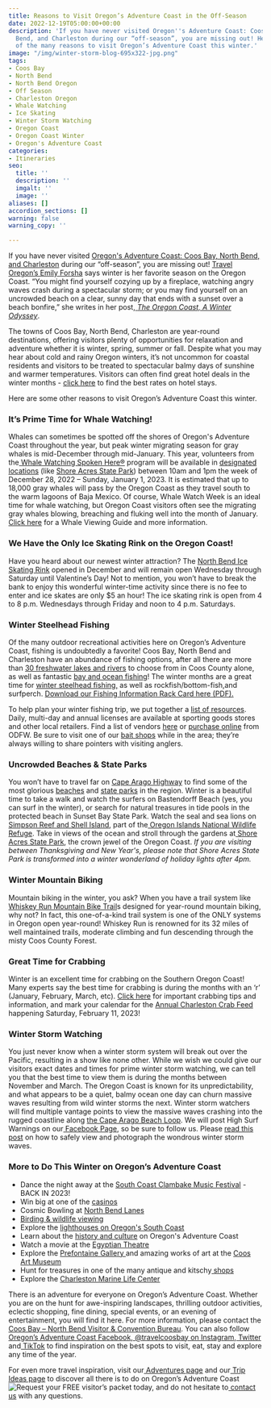 ```yaml
---
title: Reasons to Visit Oregon’s Adventure Coast in the Off-Season
date: 2022-12-19T05:00:00+00:00
description: 'If you have never visited Oregon''s Adventure Coast: Coos Bay, North
  Bend, and Charleston during our “off-season”, you are missing out! Here are some
  of the many reasons to visit Oregon’s Adventure Coast this winter.'
image: "/img/winter-storm-blog-695x322-jpg.png"
tags:
- Coos Bay
- North Bend
- North Bend Oregon
- Off Season
- Charleston Oregon
- Whale Watching
- Ice Skating
- Winter Storm Watching
- Oregon Coast
- Oregon Coast Winter
- Oregon's Adventure Coast
categories:
- Itineraries
seo:
  title: ''
  description: ''
  imgalt: ''
  image: ''
aliases: []
accordion_sections: []
warning: false
warning_copy: ''

---
```


If you have never visited [Oregon's Adventure Coast: Coos Bay, North Bend, and Charleston](https://www.oregonsadventurecoast.com/) during our “off-season”, you are missing out! [Travel Oregon’s Emily Forsha](http://traveloregon.com/author/eforsha/) says winter is her favorite season on the Oregon Coast. “You might find yourself cozying up by a fireplace, watching angry waves crash during a spectacular storm; or you may find yourself on an uncrowded beach on a clear, sunny day that ends with a sunset over a beach bonfire,” she writes in her post,[ _The Oregon Coast, A Winter Odyssey_](http://traveloregon.com/trip-ideas/oregon-stories/the-oregon-coast-a-winter-odyssey/%20).

The towns of Coos Bay, North Bend, Charleston are year-round destinations, offering visitors plenty of opportunities for relaxation and adventure whether it is winter, spring, summer or fall. Despite what you may hear about cold and rainy Oregon winters, it’s not uncommon for coastal residents and visitors to be treated to spectacular balmy days of sunshine and warmer temperatures. Visitors can often find great hotel deals in the winter months - [click here](https://www.oregonsadventurecoast.com/lodging/) to find the best rates on hotel stays.

Here are some other reasons to visit Oregon’s Adventure Coast this winter.

### It’s Prime Time for Whale Watching!

Whales can sometimes be spotted off the shores of Oregon's Adventure Coast throughout the year, but peak winter migrating season for gray whales is mid-December through mid-January. This year, volunteers from the[ Whale Watching Spoken Here®](https://oregonstateparks.org/index.cfm?do=thingstodo.dsp_whalewatching) program will be available in [designated locations](https://www.google.com/maps/d/viewer?hl=en&t=m&msa=0&z=7&source=embed&ie=UTF8&mid=zweC21xpv7NQ.krK2xC0y40W4) (like [Shore Acres State Park](https://www.oregonsadventurecoast.com/state-parks-and-national-lands/)) between 10am and 1pm the week of December 28, 2022 – Sunday, January 1, 2023. It is estimated that up to 18,000 gray whales will pass by the Oregon Coast as they travel south to the warm lagoons of Baja Mexico. Of course, Whale Watch Week is an ideal time for whale watching, but Oregon Coast visitors often see the migrating gray whales blowing, breaching and fluking well into the month of January. [Click here](https://thewhaletrail.org/dive-deeper/whale-trail-viewing-guide/) for a Whale Viewing Guide and more information.

### We Have the Only Ice Skating Rink on the Oregon Coast!

Have you heard about our newest winter attraction? The [North Bend Ice Skating Rink](https://www.northbendoregon.us/newsview.aspx?nid=7394) opened in December and will remain open Wednesday through Saturday until Valentine’s Day! Not to mention, you won’t have to break the bank to enjoy this wonderful winter-time activity since there is no fee to enter and ice skates are only $5 an hour! The ice skating rink is open from 4 to 8 p.m. Wednesdays through Friday and noon to 4 p.m. Saturdays.

### Winter Steelhead Fishing

Of the many outdoor recreational activities here on Oregon’s Adventure Coast, fishing is undoubtedly a favorite! Coos Bay, North Bend and Charleston have an abundance of fishing options, after all there are more than [30 freshwater lakes and rivers](https://www.oregonsadventurecoast.com/tripideas/fresh-water-fishing-options-by-body-of-water) to choose from in Coos County alone, as well as fantastic [bay and ocean fishing](https://www.oregonsadventurecoast.com/tripideas/saltwater-fishing-ocean-bay)! The winter months are a great time for [winter steelhead fishing,](https://www.oregonsadventurecoast.com/blog/winter-steelhead-fishing-forecast-for-2019/) as well as rockfish/bottom-fish,and surfperch. [Download our Fishing Information Rack Card here (PDF).](https://www.oregonsadventurecoast.com/img/fishing-rackcard.pdf)

To help plan your winter fishing trip, we put together a [list of resources](https://www.oregonsadventurecoast.com/fishing/). Daily, multi-day and annual licenses are available at sporting goods stores and other local retailers. Find a list of vendors [here](https://myodfw.com/articles/where-find-odfw-license-agentsvendors) or [purchase online](https://odfw.huntfishoregon.com/login) from ODFW. Be sure to visit one of our [bait shops](https://www.oregonsadventurecoast.com/equipment-rent-and-buy) while in the area; they’re always willing to share pointers with visiting anglers.

### Uncrowded Beaches & State Parks

You won’t have to travel far on [Cape Arago Highway](https://www.oregonsadventurecoast.com/tripideas/explore-the-cape-arago-beach-loop/) to find some of the most glorious [beaches](https://www.oregonsadventurecoast.com/undeveloped-beaches) and [state parks](https://www.oregonsadventurecoast.com/state-parks-and-national-lands) in the region. Winter is a beautiful time to take a walk and watch the surfers on Bastendorff Beach (yes, you can surf in the winter), or search for natural treasures in tide pools in the protected beach in Sunset Bay State Park. Watch the seal and sea lions on[ Simpson Reef and Shell Island](https://www.shareoregon.com/things-to-do/en/listings/126105-simpson-reef-and-shell-island-oregon-islands-nwr), part of the[ Oregon Islands National Wildlife Refuge](https://www.fws.gov/refuge/oregon_islands/). Take in views of the ocean and stroll through the gardens at[ Shore Acres State Park](https://oregonstateparks.org/index.cfm?do=parkPage.dsp_parkPage&parkId=68), the crown jewel of the Oregon Coast. _If you are visiting between Thanksgiving and New Year's, please note that Shore Acres State Park is transformed into a winter wonderland of holiday lights after 4pm._

### Winter Mountain Biking

Mountain biking in the winter, you ask? When you have a trail system like [Whiskey Run Mountain Bike Trail](https://www.oregonsadventurecoast.com/img/whiskey-run-pocket-map-06-22-final.pdf)s designed for year-round mountain biking, why not? In fact, this one-of-a-kind trail system is one of the ONLY systems in Oregon open year-round! Whiskey Run is renowned for its 32 miles of well maintained trails, moderate climbing and fun descending through the misty Coos County Forest.

### Great Time for Crabbing

Winter is an excellent time for crabbing on the Southern Oregon Coast! Many experts say the best time for crabbing is during the months with an ‘r’ (January, February, March, etc). [Click here](https://www.oregonsadventurecoast.com/crabbing-clamming/) for important crabbing tips and information, and mark your calendar for the [Annual Charleston Crab Feed](https://www.oregonsadventurecoast.com/event/annual-charleston-crab-feed/) happening Saturday, February 11, 2023!

### Winter Storm Watching

You just never know when a winter storm system will break out over the Pacific, resulting in a show like none other. While we wish we could give our visitors exact dates and times for prime winter storm watching, we can tell you that the best time to view them is during the months between November and March. The Oregon Coast is known for its unpredictability, and what appears to be a quiet, balmy ocean one day can churn massive waves resulting from wild winter storms the next. Winter storm watchers will find multiple vantage points to view the massive waves crashing into the rugged coastline along [the Cape Arago Beach Loop](https://www.oregonsadventurecoast.com/tripideas/explore-the-cape-arago-beach-loop/). We will post High Surf Warnings on our[ Facebook Page](https://www.facebook.com/OregonsAdventureCoast/), so be sure to follow us. Please [read this post](https://www.oregonsadventurecoast.com/blog/how-to-stay-safe-while-winter-storm-watching/) on how to safely view and photograph the wondrous winter storm waves.

### More to Do This Winter on Oregon’s Adventure Coast

* Dance the night away at the [South Coast Clambake Music Festival](https://www.oregonsadventurecoast.com/event/south-coast-clambake-music-festival/) - BACK IN 2023!
* Win big at one of the [casinos](https://www.oregonsadventurecoast.com/gaming)
* Cosmic Bowling at [North Bend Lanes](https://northbendlanes.com/Bowling/Cosmic-Bowling)
* [Birding & wildlife viewing](https://www.oregonsadventurecoast.com/birding-and-wildlife)
* Explore the [lighthouses on Oregon's South Coast](https://www.oregonsadventurecoast.com/tripideas/southern-oregon-coast-lighthouses/)
* Learn about the [history and culture](https://www.oregonsadventurecoast.com/art-history-culture) on Oregon's Adventure Coast
* Watch a movie at the [Egyptian Theatre](http://egyptiantheatreoregon.com/)
* Explore the [Prefontaine Gallery ](https://www.coosart.org/prefontaine-gallery/)and amazing works of art at the [Coos Art Museum](http://www.coosart.org/)
* Hunt for treasures in one of the many antique and kitschy[ shops](https://www.oregonsadventurecoast.com/shopping/?utm_source=adventure-december-2021&utm_medium=mailchimp&utm_campaign=holiday-25)
* Explore the [Charleston Marine Life Center](https://cmlc.uoregon.edu/)

There is an adventure for everyone on Oregon’s Adventure Coast. Whether you are on the hunt for awe-inspiring landscapes, thrilling outdoor activities, eclectic shopping, fine dining, special events, or an evening of entertainment, you will find it here. For more information, please contact the[ Coos Bay – North Bend Visitor & Convention Bureau](https://www.oregonsadventurecoast.com/). You can also follow[ Oregon’s Adventure Coast Facebook](https://www.facebook.com/OregonsAdventureCoast/),[ @travelcoosbay on Instagram](https://www.instagram.com/travelcoosbay/),[ Twitter](https://twitter.com/travelcoosbay?lang=en) and[ TikTok](https://www.tiktok.com/@oregonsadventurecoast?lang=en) to find inspiration on the best spots to visit, eat, stay and explore any time of the year.

For even more travel inspiration, visit our[ Adventures page](https://www.oregonsadventurecoast.com/adventures) and our[ Trip Ideas page](https://www.oregonsadventurecoast.com/tripideas) to discover all there is to do on Oregon’s Adventure Coast![ Request your FREE visitor’s packet today,](https://www.oregonsadventurecoast.com/contact/#contactform) and do not hesitate to[ contact us](https://www.oregonsadventurecoast.com/contact/) with any questions.